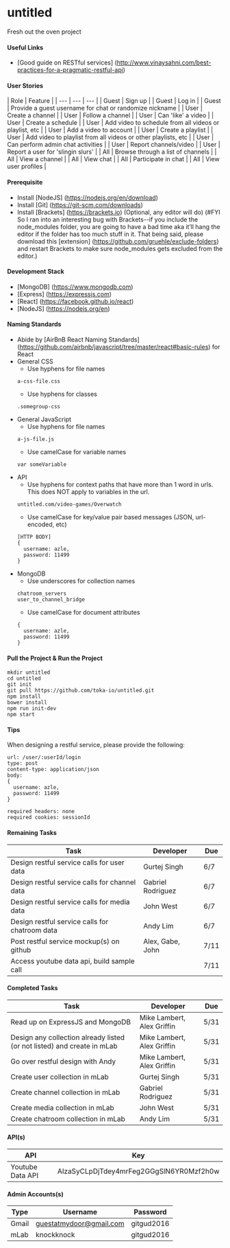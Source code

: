 # untitled
Fresh out the oven project

#### Useful Links
- [Good guide on RESTful services] (http://www.vinaysahni.com/best-practices-for-a-pragmatic-restful-api)

#### User Stories
| Role  | Feature |
| --- | --- | --- |
| Guest | Sign up |
| Guest | Log in |
| Guest | Provide a guest username for chat or randomize nickname |
| User | Create a channel | 
| User | Follow a channel | 
| User | Can 'like' a video |
| User | Create a schedule |
| User | Add video to schedule from all videos or playlist, etc | 
| User | Add a video to account | 
| User | Create a playlist | 
| User | Add video to playlist from all videos or other playlists, etc | 
| User | Can perform admin chat activities | 
| User | Report channels/video | 
| User | Report a user  for 'slingin slurs' |
| All | Browse through a list of channels | 
| All | View a channel | 
| All | View chat | 
| All | Participate in chat |
| All | View user profiles | 

#### Prerequisite
- Install [NodeJS] (https://nodejs.org/en/download)
- Install [Git] (https://git-scm.com/downloads)
- Install [Brackets] (https://brackets.io) (Optional, any editor will do) (#FYI
So I ran into an interesting bug with Brackets--if you include the node_modules folder, you are going to have a bad time aka it’ll hang the editor if the folder has too much stuff in it. That being said, please download this [extension] (https://github.com/gruehle/exclude-folders) and restart Brackets to make sure node_modules gets excluded from the editor.)


#### Development Stack
- [MongoDB] (https://www.mongodb.com)
- [Express] (https://expressjs.com)
- [React] (https://facebook.github.io/react)
- [NodeJS] (https://nodejs.org/en)

#### Naming Standards
- Abide by [AirBnB React Naming Standards] (https://github.com/airbnb/javascript/tree/master/react#basic-rules) for React
- General CSS
  - Use hyphens for file names
  ```
  a-css-file.css
  ```
  - Use hyphens for classes
  ```
  .somegroup-css
  ```
- General JavaScript
  - Use hyphens for file names
  ```
  a-js-file.js
  ```
  - Use camelCase for variable names
  ```
  var someVariable
  ```
- API
  - Use hyphens for context paths that have more than 1 word in urls. This does NOT apply to variables in the url.
  ```
  untitled.com/video-games/Overwatch
  ```
  - Use camelCase for key/value pair based messages (JSON, url-encoded, etc)
  ```
  [HTTP BODY]
  {
    username: azle,
    password: 11499
  }
  ```
- MongoDB
  - Use underscores for collection names
  ```
  chatroom_servers
  user_to_channel_bridge
  ```
  - Use camelCase for document attributes
  ```
  {
    username: azle,
    password: 11499
  }
  ```
  
#### Pull the Project & Run the Project
```shell
mkdir untitled
cd untitled
git init
git pull https://github.com/toka-io/untitled.git
npm install
bower install
npm run init-dev
npm start
```

#### Tips
When designing a restful service, please provide the following:
```
url: /user/:userId/login
type: post
content-type: application/json
body:
{
  username: azle,
  password: 11499
}

required headers: none
required cookies: sessionId
```

#### Remaining Tasks
| Task  | Developer | Due |
| --- | --- | --- |
| Design restful service calls for user data  | Gurtej Singh  | 6/7 |
| Design restful service calls for channel data  | Gabriel Rodriguez  | 6/7 |
| Design restful service calls for media data  | John West  | 6/7 |
| Design restful service calls for chatroom data  | Andy Lim  | 6/7 |
| Post restful service mockup(s) on github | Alex, Gabe, John | 7/11 |
| Access youtube data api, build sample call | | 7/11 |

#### Completed Tasks
| Task  | Developer | Due |
| --- | --- | --- |
| Read up on ExpressJS and MongoDB | Mike Lambert, Alex Griffin  | 5/31 |
| Design any collection already listed (or not listed) and create in mLab | Mike Lambert, Alex Griffin  | 5/31 |
| Go over restful design with Andy | Mike Lambert, Alex Griffin  | 5/31 |
| Create user collection in mLab  | Gurtej Singh  | 5/31  |
| Create channel collection in mLab  | Gabriel Rodriguez  | 5/31  |
| Create media collection in mLab  | John West  | 5/31  |
| Create chatroom collection in mLab  | Andy Lim | 5/31  |

#### API(s) 
| API  | Key |
| --- | --- |
| Youtube Data API | AIzaSyCLpDjTdey4mrFeg2GGgSlN6YR0Mzf2h0w |

#### Admin Accounts(s) 
| Type | Username  | Password |
| --- | --- | --- |
| Gmail | guestatmydoor@gmail.com | gitgud2016 |
| mLab | knockknock | gitgud2016 |

